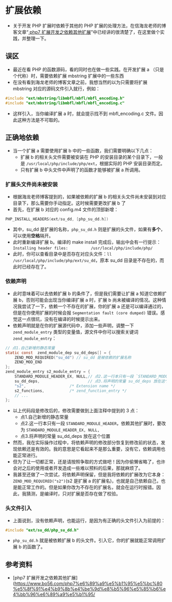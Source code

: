 # 扩展依赖
* 关于开发 PHP 扩展时依赖于其他的 PHP 扩展的处理方法，在信海龙老师的博客文章“[ php7 扩展开发之依赖其他扩展](https://www.bo56.com/php7%e6%89%a9%e5%b1%95%e5%bc%80%e5%8f%91%e4%b9%8b%e4%be%9d%e8%b5%96%e5%85%b6%e4%bb%96%e6%89%a9%e5%b1%95/)”中已经讲的很清楚了，在这里做个实践，并整理一下。

## 误区
* 最近在看 PHP 的函数源码，看的同时也在做一些实践。在开发扩展 a （只是个代称）时，需要依赖扩展 mbstring 扩展中的一些东西
* 在没有看到海龙老师的博客文章之前，我想当然的以为只需要将扩展 mbstring 对应的源码文件引入就行，例如：

```c
#include "ext/mbstring/libmbfl/mbfl/mbfl_encoding.h"
#include "ext/mbstring/libmbfl/mbfl/mbfl_encoding.c"
```

* 这样引入，当你编译扩展 a 时，就会提示找不到 mbfl_encoding.c 文件。因此这种方法是不可取的。

## 正确地依赖
* 当一个扩展 a 需要使用扩展 b 中的一些函数，我们需要明确以下几点：
    * 扩展 b 的相关头文件需要被安装在 PHP 的安装目录的某个目录下，一般是 `/usr/local/php/include/php/ext`，根据实际的 PHP 安装目录而定。
    * 只有扩展 b 中头文件中声明了的函数才能够被扩展 a 所调用。

### 扩展头文件尚未被安装
* 根据海龙老师博客提到的，如果被依赖的扩展 b 的相关头文件尚未安装到对应目录下，那么需要你手动指定。这时候需要更改扩展 b 了
* 首先，在扩展 b 对应的 config.m4 文件的顶部新增：

```c
PHP_INSTALL_HEADERS(ext/su_dd, [php_su_dd.h])
```

* 其中，su_dd 是扩展的名称，`php_su_dd.h` 则是扩展的头文件，如果有**多个**，可以使用**空格**隔开。
* 此时重新编译扩展 b。编译的 make install 完成后，输出中会有一行提示：`Installing header files:          /usr/local/php/include/php/`
* 此时，你可以查看目录中是否存在对应头文件：`ll /usr/local/php/include/php/ext/su_dd`，原本 su_dd 目录是不存在的，而此时已经存在了。

### 依赖声明
* 此时意味着可以去依赖扩展 b 的条件了，但是我们需要让扩展 a 知道它依赖扩展 b，否则可能会出现当你编译扩展 a 时，扩展 b 尚未被编译的情况。这种情况我尝试了一下，依赖一个不存在的扩展，你的扩展 a 还是可以编译通过的，但是在你使用扩展的时候会报 `Segmentation fault (core dumped)` 错误。感觉这一点很坑，没有在编译的时候提示出来。
* 依赖声明就是在你的扩展源代码中，添加一些声明，调整一下 `zend_module_entry` 类型的变量值，源文件中你可以搜索关键词 `zend_module_entry`：

```c
// 点1.自己新增的静态常量
static const  zend_module_dep su_dd_deps[] = {
    ZEND_MOD_REQUIRED("su_dd") // su_dd 是被依赖的扩展名称
    ZEND_MOD_END
};
zend_module_entry s2_module_entry = {
	STANDARD_MODULE_HEADER_EX, NULL,// 点2.这一行本只有一段 `STANDARD_MODULE_HEADER`，依赖其他扩展时，要改为 `STANDARD_MODULE_HEADER_EX, NULL,`
	su_dd_deps,                     // 点3.将声明的常量 su_dd_deps 放在这个位置
	"s2",					/* Extension name */
	s2_functions,			/* zend_function_entry */
	// ...
};
```

* 以上代码段是修改后的，修改需要做到上面注释中提到的 3 点：
    * 点1.自己新增的静态常量
    * 点2.这一行本只有一段 `STANDARD_MODULE_HEADER`，依赖其他扩展时，要改为 `STANDARD_MODULE_HEADER_EX, NULL,`
    * 点3.将声明的常量 su_dd_deps 放在这个位置
* 然而，我在实际操作过程中，将依赖声明的修改部分恢复到修改前的状态，发现依赖还是有效的。我的意思是它看起来不是那么重要，没有它，依赖调用也能正常进行。
* 但为了让一切都正常，还是请按照争取的方式做吧！因为你偷懒省略了，也许会对之后的使用或者开发造成一些难以预料的后果，那就麻烦了。
* 我甚至还做了一次尝试，将依赖声明保留，但是我将依赖的扩展改为它本身：`ZEND_MOD_REQUIRED("s2")`(s2 是扩展 a 的扩展名)，也就是自己依赖自己，也是能正常工作的。但是如果你改为不存在的扩展名，就会在运行时报错。因此，我猜测，是编译时，只对扩展是否存在做了校验。

### 头文件引入
* 上面说到，没有依赖声明，也能运行，是因为有正确的头文件引入为前提的：

```c
#include "ext/su_dd/php_su_dd.h"
```

* `php_su_dd.h` 就是被依赖扩展 b 的头文件。引入它，你的扩展就能正常调用扩展 b 的函数了。

## 参考资料
* [php7 扩展开发之依赖其他扩展](https://www.bo56.com/php7%e6%89%a9%e5%b1%95%e5%bc%80%e5%8f%91%e4%b9%8b%e4%be%9d%e8%b5%96%e5%85%b6%e4%bb%96%e6%89%a9%e5%b1%95/
